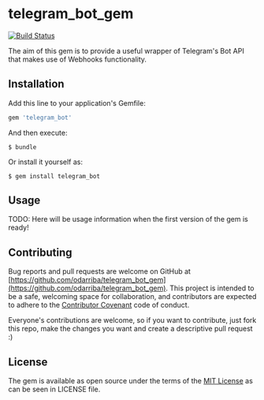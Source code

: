 # telegram_bot_gem
[![Build Status](https://travis-ci.org/odarriba/telegram_bot_gem.svg)](https://travis-ci.org/odarriba/telegram_bot_gem)

The aim of this gem is to provide a useful wrapper of Telegram's Bot API that makes use of Webhooks functionality.

## Installation

Add this line to your application's Gemfile:

```ruby
gem 'telegram_bot'
```

And then execute:

    $ bundle

Or install it yourself as:

    $ gem install telegram_bot

## Usage

TODO: Here will be usage information when the first version of the gem is ready!

## Contributing

Bug reports and pull requests are welcome on GitHub at [https://github.com/odarriba/telegram_bot_gem](https://github.com/odarriba/telegram_bot_gem). This project is intended to be a safe, welcoming space for collaboration, and contributors are expected to adhere to the [Contributor Covenant](http://contributor-covenant.org) code of conduct.

Everyone's contributions are welcome, so if you want to contribute, just fork this repo, make the changes you want and create a descriptive pull request :)


## License

The gem is available as open source under the terms of the [MIT License](http://opensource.org/licenses/MIT) as can be seen in LICENSE file.
